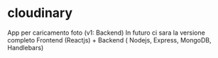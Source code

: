 # cloudinary
App per caricamento foto (v1: Backend)
In futuro ci sara la versione completo Frontend (Reactjs) + Backend ( Nodejs, Express, MongoDB, Handlebars)
